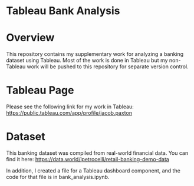 # Tableau Bank Analysis

# Overview
This repository contains my supplementary work for analyzing a banking dataset using Tableau. Most of the work is done in Tableau but my non-Tableau work will be pushed to this repository for separate version control.

# Tableau Page
Please see the following link for my work in Tableau: https://public.tableau.com/app/profile/jacob.paxton

# Dataset
This banking dataset was compiled from real-world financial data. You can find it here: https://data.world/lpetrocelli/retail-banking-demo-data

In addition, I created a file for a Tableau dashboard component, and the code for that file is in bank_analysis.ipynb.